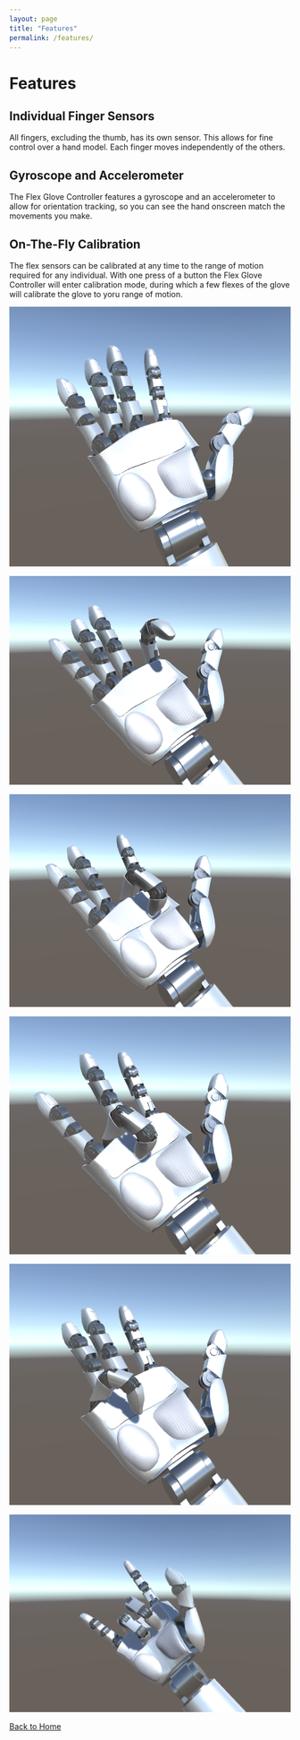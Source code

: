 ```yaml
---
layout: page
title: "Features"
permalink: /features/
---
```


# Features

## Individual Finger Sensors
All fingers, excluding the thumb, has its own sensor. This allows for fine control over a hand model. Each finger moves independently of the others.

## Gyroscope and Accelerometer
The Flex Glove Controller features a gyroscope and an accelerometer to allow for orientation tracking, so you can see the hand onscreen match the movements you make.

## On-The-Fly Calibration
The flex sensors can be calibrated at any time to the range of motion required for any individual. With one press of a button the Flex Glove Controller will enter calibration mode, during which a few flexes of the glove will calibrate the glove to yoru range of motion.

![Palm](/images/Palm.png)

![Index](/images/Index.png)

![Middle](/images/Middle.png)

![Ring](/images/Ring.png)

![Pinky](/images/Pinky.png)

![Rock On!](/images/Horns.png)

[Back to Home](/index.md)
